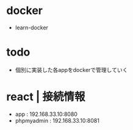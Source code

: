 # docker
- learn-docker

# todo
- 個別に実装した各appをdockerで管理していく

# react | 接続情報
- app : 192.168.33.10:8080
- phpmyadmin : 192.168.33.10:8081
